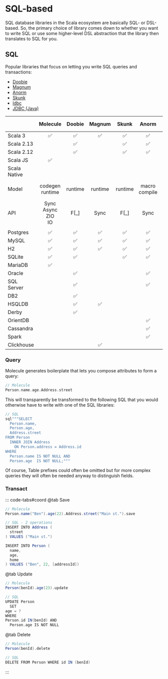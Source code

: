 # SQL-based

SQL database libraries in the Scala ecosystem are basically SQL- or DSL-based. So, the primary choice of library comes down to whether you want to write SQL or use some higher-level DSL abstraction that the library then translates to SQL for you.



## SQL

Popular libraries that focus on letting you write SQL queries and transactions:

- [Doobie](https://typelevel.org/doobie/index.html)
- [Magnum](https://github.com/AugustNagro/magnum)
- [Anorm](https://playframework.github.io/anorm/)
- [Skunk](https://typelevel.org/skunk/)
- [ldbc](https://takapi327.github.io/ldbc/)
- [JDBC (Java)](https://docs.oracle.com/javase/8/docs/technotes/guides/jdbc/)


|              |          Molecule          | Doobie  | Magnum  |  Skunk  |      Anorm       |        ldbc        | JDBC<br>(Java) |
|--------------|:--------------------------:|:-------:|:-------:|:-------:|:----------------:|:------------------:|:--------------:|
| Scala 3      |             ✅              |    ✅    |    ✅    |    ✅    |        ✅         |         ✅          |       -        |
| Scala 2.13   |                            |    ✅    |         |    ✅    |        ✅         |                    |       -        |
| Scala 2.12   |                            |    ✅    |         |    ✅    |        ✅         |                    |       -        |
| Scala JS     |             ✅              |         |         |         |                  |         ✅?         |       -        |
| Scala Native |                            |         |         |         |                  |         ✅?         |       -        |
| Model        |     codegen<br>runtime     | runtime | runtime | runtime | macro<br>compile | runtime<br>pure FP |    runtime     |
| API          | Sync<br>Async<br>ZIO<br>IO |  F[_]   |  Sync   |  F[_]   |       Sync       |         IO         |      Sync      |
|              |                            |         |         |         |                  |                    |                |
| Postgres     |             ✅              |    ✅    |    ✅    |    ✅    |        ✅         |         ✅          |       ✅        |
| MySQL        |             ✅              |    ✅    |    ✅    |    ✅    |        ✅         |         ✅          |       ✅        |
| H2           |             ✅              |    ✅    |    ✅    |    ✅    |        ✅         |         ✅          |       ✅        |
| SQLite       |             ✅              |    ✅    |         |    ✅    |        ✅         |                    |       ✅        |
| MariaDB      |             ✅              |         |         |         |                  |                    |       ✅        |
| Oracle       |                            |    ✅    |         |         |        ✅         |         ✅          |       ✅        |
| SQL Server   |                            |    ✅    |         |         |        ✅         |         ✅          |       ✅        |
| DB2          |                            |    ✅    |         |         |                  |         ✅          |       ✅        |
| HSQLDB       |                            |    ✅    |    ✅    |         |                  |                    |       ✅        |
| Derby        |                            |    ✅    |         |         |                  |         ✅          |       ✅        |
| OrientDB     |                            |         |         |         |        ✅         |                    |                |
| Cassandra    |                            |         |         |         |        ✅         |                    |                |
| Spark        |                            |         |         |         |        ✅         |                    |                |
| Clickhouse   |                            |         |    ✅    |         |                  |                    |                |


### Query

Molecule generates boilerplate that lets you compose attributes to form a query:

```scala
// Molecule
Person.name.age.Address.street
```
This will transparently be transformed to the following SQL that you would otherwise have to write with one of the SQL libraries:

```scala
// SQL
sql"""SELECT
  Person.name,
  Person.age,
  Address.street
FROM Person
  INNER JOIN Address
    ON Person.address = Address.id
WHERE
  Person.name IS NOT NULL AND
  Person.age  IS NOT NULL;"""
```
Of course, Table prefixes could often be omitted but for more complex queries they will often be needed anyway to distinguish fields.

### Transact

::: code-tabs#coord
@tab Save
```scala
// Molecule
Person.name("Ben").age(22).Address.street("Main st.").save

// SQL - 2 operations
INSERT INTO Address (
  street
) VALUES ("Main st.")

INSERT INTO Person (
  name,
  age,
  home
) VALUES ("Ben", 22, [addressId])
```

@tab Update
```scala
// Molecule
Person(benId).age(23).update

// SQL
UPDATE Person
  SET
age = ?
WHERE
Person.id IN(benId) AND
  Person.age IS NOT NULL
```

@tab Delete
```scala
// Molecule
Person(benId).delete

// SQL
DELETE FROM Person WHERE id IN (benId)
```
:::
